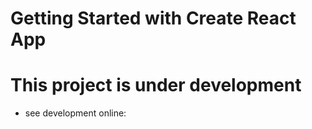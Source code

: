 # Getting Started with Create React App


# This project is under development

- see development online: